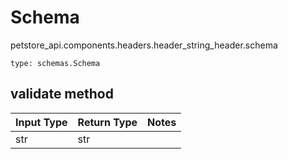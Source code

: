 # Schema
petstore_api.components.headers.header_string_header.schema
```
type: schemas.Schema
```

## validate method
Input Type | Return Type | Notes
------------ | ------------- | -------------
str | str |
